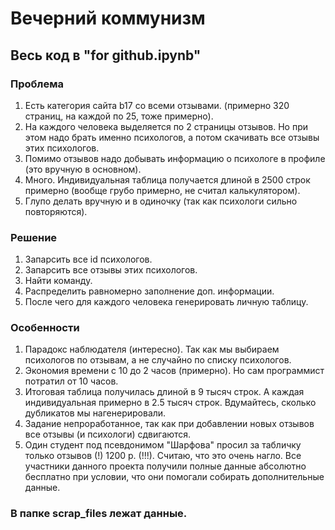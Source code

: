 ﻿# Вечерний коммунизм

## Весь код в "for github.ipynb"

### Проблема
1. Есть категория сайта b17 со всеми отзывами. (примерно 320 страниц, на каждой по 25, тоже примерно).
2. На каждого человека выделяется по 2 страницы отзывов. Но при этом надо брать именно психологов, а потом скачивать все отзывы этих психологов.
3. Помимо отзывов надо добывать информацию о психологе в профиле (это вручную в основном).
4. Много. Индивидуальная таблица получается длиной в 2500 строк примерно (вообще грубо примерно, не считал калькулятором).
5. Глупо делать вручную и в одиночку (так как психологи сильно повторяются).

### Решение
1. Запарсить все id психологов.
2. Запарсить все отзывы этих психологов.
3. Найти команду.
4. Распределить равномерно заполнение доп. информации.
5. После чего для каждого человека генерировать личную таблицу.

### Особенности
1. Парадокс наблюдателя (интересно). Так как мы выбираем психологов по отзывам, а не случайно по списку психологов.
2. Экономия времени с 10 до 2 часов (примерно). Но сам программист потратил от 10 часов.
3. Итоговая таблица получилась длиной в 9 тысяч строк. А каждая индивидуальная примерно в 2.5 тысяч строк. Вдумайтесь, сколько дубликатов мы нагенерировали.
4. Задание непроработанное, так как при добавлении новых отзывов все отзывы (и психологи) сдвигаются.
5. Один студент под псевдонимом "Шарфова" просил за табличку только отзывов (!) 1200 р. (!!!). Считаю, что это очень нагло. Все участники данного проекта получили полные данные абсолютно бесплатно при условии, что они помогали собирать дополнительные данные.


### В папке scrap_files лежат данные.

